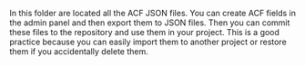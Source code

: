 In this folder are located all the ACF JSON files. You can create ACF fields in the admin panel and then export them to JSON files. Then you can commit these files to the repository and use them in your project. This is a good practice because you can easily import them to another project or restore them if you accidentally delete them.